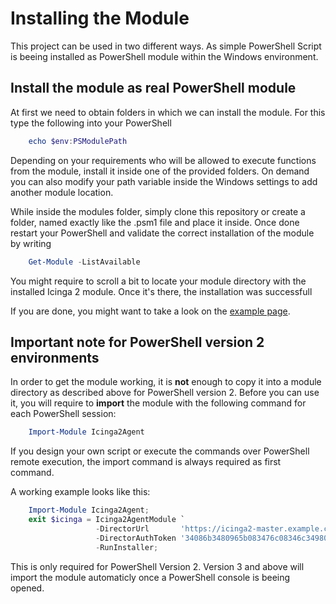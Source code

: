 Installing the Module
=====================================

This project can be used in two different ways. As simple PowerShell Script is beeing installed as 
PowerShell module within the Windows environment.

Install the module as real PowerShell module
--------------

At first we need to obtain folders in which we can install the module. For this type the following into 
your PowerShell
```powershell
    echo $env:PSModulePath
```    

Depending on your requirements who will be allowed to execute functions from the module, install it 
inside one of the provided folders. On demand you can also modify your path variable inside the Windows 
settings to add another module location.

While inside the modules folder, simply clone this repository or create a folder, named exactly like the 
.psm1 file and place it inside. Once done restart your PowerShell and validate the correct installation 
of the module by writing
```powershell
    Get-Module -ListAvailable
```    

You might require to scroll a bit to locate your module directory with the installed Icinga 2 module. 
Once it's there, the installation was successfull

If you are done, you might want to take a look on the [example page](30-Examples.md).

## Important note for PowerShell version 2 environments

In order to get the module working, it is **not** enough to copy it into a module directory as described above for PowerShell version 2. Before you can use it, you will require to **import** the module with the following command for each PowerShell session:

```powershell
    Import-Module Icinga2Agent
```

If you design your own script or execute the commands over PowerShell remote execution, the import command is always required as first command.

A working example looks like this:
```powershell
    Import-Module Icinga2Agent;
    exit $icinga = Icinga2AgentModule `
                   -DirectorUrl       'https://icinga2-master.example.com/icingaweb2/director/' `
                   -DirectorAuthToken '34086b3480965b083476c08346c34980' `
                   -RunInstaller;
```

This is only required for PowerShell Version 2. Version 3 and above will import the module automaticly once a PowerShell console is beeing opened.